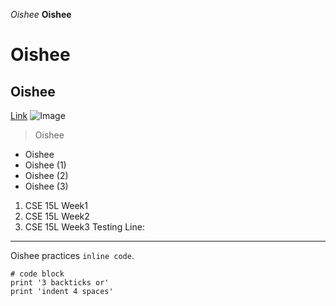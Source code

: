 _Oishee_
__Oishee__
# Oishee
## Oishee
[Link](https://oisheenathmisra.wordpress.com/)
![Image](http://url/a.png)	
> Oishee
* Oishee 
* Oishee (1)
* Oishee (2)
* Oishee (3)	
1. CSE 15L Week1
2. CSE 15L Week2
3. CSE 15L Week3
Testing Line:
---
Oishee practices `inline code`.
```
# code block
print '3 backticks or'
print 'indent 4 spaces'
```
